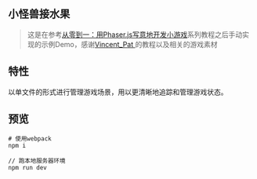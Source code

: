## 小怪兽接水果
> 这是在参考[从零到一：用Phaser.js写意地开发小游戏](https://segmentfault.com/a/1190000009212221)系列教程之后手动实现的示例Demo，感谢[Vincent_Pat ](https://segmentfault.com/u/vincent_pat)的教程以及相关的游戏素材

## 特性
以单文件的形式进行管理游戏场景，用以更清晰地追踪和管理游戏状态。

## 预览
```
# 使用webpack
npm i 

// 跑本地服务器环境
npm run dev
```
